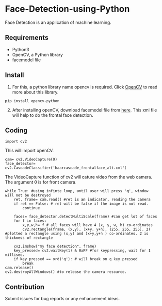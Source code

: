 # Face-Detection-using-Python

Face Detection is an application of machine learning. 

## Requirements
- Python3
- OpenCV, a Python library
- facemodel file

## Install

1. For this, a python library name opencv is required. Click [OpenCV](https://docs.opencv.org/master/d6/d00/tutorial_py_root.html) to read more about this library.
```
pip install opencv-python
```
2. After installing openCV, download facemodel file from [here](cb.lk/facemodel). This xml file will help to do the frontal face detection.

## Coding

```
import cv2 
```
This will import openCV.
```
cam= cv2.VideoCapture(0)
face_detector= cv2.CascadeClassifier('haarcascade_frontalface_alt.xml')
```
The VideoCapture function of cv2 will cature video from the web camera. The argument 0 is for front camera.

```
while True: #using infinte loop, until user will press 'q', window will not be destroyed
    ret, frame= cam.read() #ret is an indicator, reading the camera
    if ret == False: # ret will be false if the image is not read.
        continue
        
    faces= face_detector.detectMultiScale(frame) #can get lot of faces
    for f in faces: 
        x,y,w,h= f # all faces will have 4 (x, y, w, h) co-ordinates
        cv2.rectangle(frame, (x,y), (x+y, y+h), (255, 255, 255), 2) #plotted a rectangle using (x,y) and (x+y,y+h ) co-ordinates. 2 is thickness of rectangle
        
    cv2.imshow("my face detection", frame)
    key_pressed= cv2.waitKey(1) & 0xFF #for keypressing, wait for 1 millisec.  
    if key_pressed == ord('q'): # will break on q key pressed
        break
cam.release()
cv2.destroyAllWindows() #to release the camera resource.
```
  
 ## Contribution
    
 Submit issues for bug reports or any enhancement ideas.

